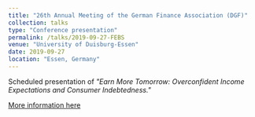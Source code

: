 ```yaml
---
title: "26th Annual Meeting of the German Finance Association (DGF)"
collection: talks
type: "Conference presentation"
permalink: /talks/2019-09-27-FEBS
venue: "University of Duisburg-Essen"
date: 2019-09-27
location: "Essen, Germany"
---
```


Scheduled presentation of <i>"Earn More Tomorrow: Overconfident Income Expectations and Consumer Indebtedness."</i>

[More information here](https://www.dgf2019.wiwi.uni-due.de)
